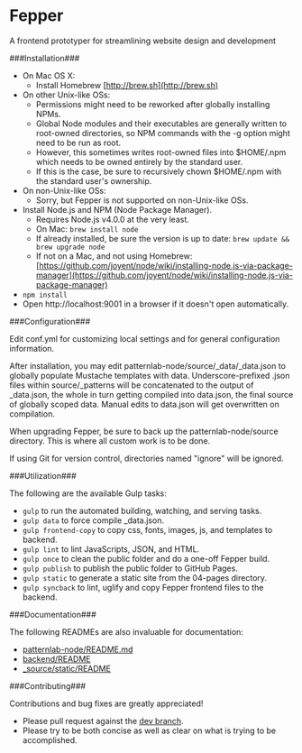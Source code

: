 Fepper
======

A frontend prototyper for streamlining website design and development

###Installation###

* On Mac OS X:
  * Install Homebrew [http://brew.sh](http://brew.sh)
* On other Unix-like OSs:
  * Permissions might need to be reworked after globally installing NPMs.
  * Global Node modules and their executables are generally written to root-owned directories, so NPM commands with the -g option might need to be run as root.
  * However, this sometimes writes root-owned files into $HOME/.npm which needs to be owned entirely by the standard user.
  * If this is the case, be sure to recursively chown $HOME/.npm with the standard user's ownership.
* On non-Unix-like OSs:
  * Sorry, but Fepper is not supported on non-Unix-like OSs.
* Install Node.js and NPM (Node Package Manager).
  * Requires Node.js v4.0.0 at the very least.
  * On Mac: `brew install node`
  * If already installed, be sure the version is up to date: `brew update && brew upgrade node`
  * If not on a Mac, and not using Homebrew:
[https://github.com/joyent/node/wiki/installing-node.js-via-package-manager](https://github.com/joyent/node/wiki/installing-node.js-via-package-manager)
* `npm install`
* Open http://localhost:9001 in a browser if it doesn't open automatically.

###Configuration###

Edit conf.yml for customizing local settings and for general configuration
information.

After installation, you may edit patternlab-node/source/\_data/\_data.json to
globally populate Mustache templates with data. Underscore-prefixed .json files
within source/\_patterns will be concatenated to the output of \_data.json, the
whole in turn getting compiled into data.json, the final source of globally
scoped data. Manual edits to data.json will get overwritten on compilation.

When upgrading Fepper, be sure to back up the patternlab-node/source directory.
This is where all custom work is to be done.

If using Git for version control, directories named "ignore" will be ignored.

###Utilization###

The following are the available Gulp tasks:

* `gulp` to run the automated building, watching, and serving tasks.
* `gulp data` to force compile \_data.json.
* `gulp frontend-copy` to copy css, fonts, images, js, and templates to backend.
* `gulp lint` to lint JavaScripts, JSON, and HTML.
* `gulp once` to clean the public folder and do a one-off Fepper build.
* `gulp publish` to publish the public folder to GitHub Pages.
* `gulp static` to generate a static site from the 04-pages directory.
* `gulp syncback` to lint, uglify and copy Fepper frontend files to the backend.

###Documentation###

The following READMEs are also invaluable for documentation:

* [patternlab-node/README.md](https://github.com/electric-eloquence/fepper/blob/master/patternlab-node/README.md)
* [backend/README](https://github.com/electric-eloquence/fepper/blob/master/backend/README)
* [\_source/static/README](https://github.com/electric-eloquence/fepper/blob/master/_source/static/README)

###Contributing###

Contributions and bug fixes are greatly appreciated!

* Please pull request against the [dev branch](https://github.com/electric-eloquence/fepper/tree/dev).
* Please try to be both concise as well as clear on what is trying to be accomplished.

